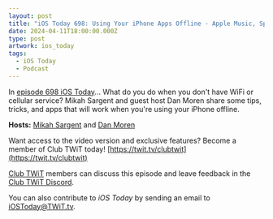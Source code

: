 ```yaml
---
layout: post
title: "iOS Today 698: Using Your iPhone Apps Offline - Apple Music, Spotify, Kindle, Netflix, Prime Video, Apple Arcade"
date: 2024-04-11T18:00:00.000Z
type: post
artwork: ios_today
tags:
  - iOS Today
  - Podcast
---
```

In [episode 698 iOS Today](https://twit.tv/shows/ios-today/episodes/698)...
What do you do when you don't have WiFi or cellular service? Mikah Sargent and guest host Dan Moren share some tips, tricks, and apps that will work when you're using your iPhone offline.

**Hosts:** [Mikah Sargent](https://twit.tv/people/mikah-sargent) and [Dan Moren](https://dmoren.com/)

Want access to the video version and exclusive features? Become a member of Club TWiT today! [https://twit.tv/clubtwit](https://twit.tv/clubtwit)

[Club TWiT](https://twit.tv/clubtwit) members can discuss this episode and leave feedback in the [Club TWiT Discord](https://twit.memberful.com/account/discord/authorize).

You can also contribute to _iOS Today_ by sending an email to [iOSToday@TWiT.tv](mailto:iOSToday@TWiT.tv).